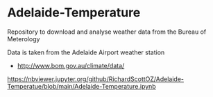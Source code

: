 # Adelaide-Temperature
Repository to download and analyse weather data from the Bureau of Meterology

Data is taken from the Adelaide Airport weather station
- http://www.bom.gov.au/climate/data/

https://nbviewer.jupyter.org/github/RichardScottOZ/Adelaide-Temperatue/blob/main/Adelaide-Temperature.ipynb
